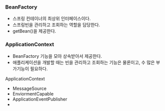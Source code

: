 
### BeanFactory

- 스프링 컨테이너의 최상위 인터페이스이다.
- 스프링빈을 관리하고 조회하는 역할을 담당한다.
- getBean()을 제공한다.

### ApplicationContext
- BeanFactory 기능을 모아 상속받아서 제공한다.
- 애플리케이션을 개발할 때는 빈을 관리하고 조회하는 기능은 물론이고, 수 많은 부가기능이 필요하다.


ApplicationContext
- MessageSource
- EnviormentCapable
- ApplicationEventPublisher
- 